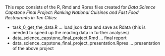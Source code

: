 This repo consists of the R, Rmd and Rpres files created for _Data Science Capstone Final Project: Ranking National Cuisines and Fast Food Restaurants in Ten Cities_:  

- task_0_get_the_data.R ... load json data and save as Rdata (this is needed to speed up the reading data in further analyses) 
- data_science_capstone_final_project.Rmd ... final report
- data_science_capstone_final_project_presentation.Rpres ... presentation of the above project


